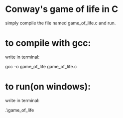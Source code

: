# Conway's game of life in C

simply compile the file named game_of_life.c and run.

# to compile with gcc:
write in terminal:

gcc -o game_of_life game_of_life.c

# to run(on windows):
write in terminal:

.\game_of_life